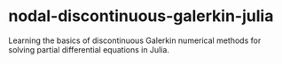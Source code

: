 # nodal-discontinuous-galerkin-julia
Learning the basics of discontinuous Galerkin numerical methods for solving partial differential equations in Julia.
